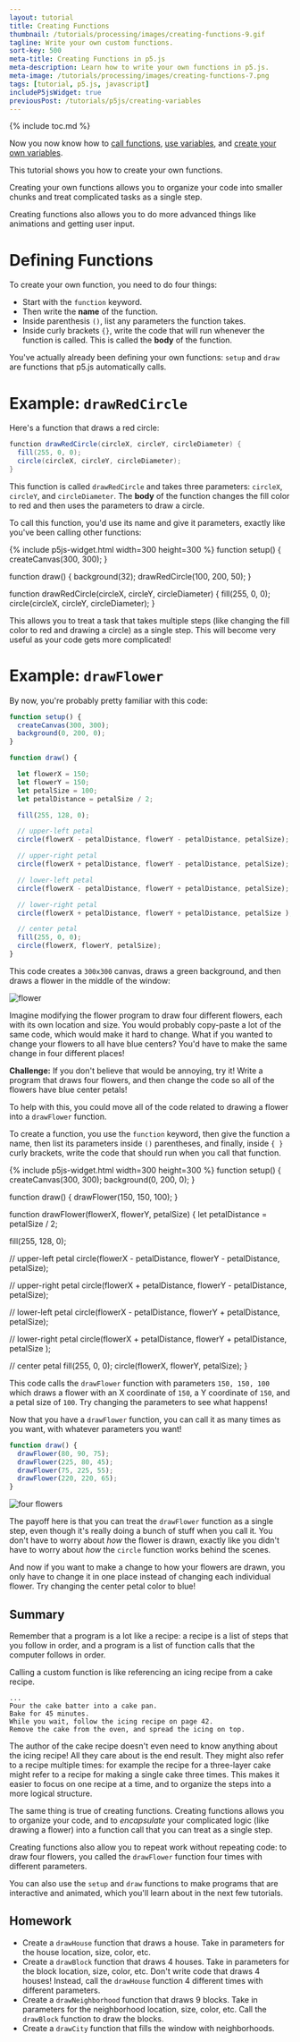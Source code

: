 ```yaml
---
layout: tutorial
title: Creating Functions
thumbnail: /tutorials/processing/images/creating-functions-9.gif
tagline: Write your own custom functions.
sort-key: 500
meta-title: Creating Functions in p5.js
meta-description: Learn how to write your own functions in p5.js.
meta-image: /tutorials/processing/images/creating-functions-7.png
tags: [tutorial, p5.js, javascript]
includeP5jsWidget: true
previousPost: /tutorials/p5js/creating-variables
---
```


{% include toc.md %}

Now you now know how to [call functions](/tutorials/p5js/calling-functions), [use variables](/tutorials/p5js/using-variables), and [create your own variables](/tutorials/p5js/creating-variables).

This tutorial shows you how to create your own functions.

Creating your own functions allows you to organize your code into smaller chunks and treat complicated tasks as a single step.

Creating functions also allows you to do more advanced things like animations and getting user input.

# Defining Functions

To create your own function, you need to do four things:

- Start with the `function` keyword.
- Then write the **name** of the function.
- Inside parenthesis `()`, list any parameters the function takes.
- Inside curly brackets `{}`, write the code that will run whenever the function is called. This is called the **body** of the function.

You've actually already been defining your own functions: `setup` and `draw` are functions that p5.js automatically calls.

# Example: `drawRedCircle`

Here's a function that draws a red circle:

```java
function drawRedCircle(circleX, circleY, circleDiameter) {
  fill(255, 0, 0);
  circle(circleX, circleY, circleDiameter);
}
```

This function is called `drawRedCircle` and takes three parameters: `circleX`, `circleY`, and `circleDiameter`. The **body** of the function changes the fill color to red and then uses the parameters to draw a circle.

To call this function, you'd use its name and give it parameters, exactly like you've been calling other functions:

{% include p5js-widget.html width=300 height=300 %}
function setup() {
  createCanvas(300, 300);
}

function draw() {
  background(32);
  drawRedCircle(100, 200, 50);
}

function drawRedCircle(circleX, circleY, circleDiameter) {
  fill(255, 0, 0);
  circle(circleX, circleY, circleDiameter);
}
</script>

This allows you to treat a task that takes multiple steps (like changing the fill color to red and drawing a circle) as a single step. This will become very useful as your code gets more complicated!

# Example: `drawFlower`

By now, you're probably pretty familiar with this code:

```javascript
function setup() {
  createCanvas(300, 300);
  background(0, 200, 0);
}

function draw() {

  let flowerX = 150;
  let flowerY = 150;
  let petalSize = 100;
  let petalDistance = petalSize / 2;

  fill(255, 128, 0);

  // upper-left petal
  circle(flowerX - petalDistance, flowerY - petalDistance, petalSize);

  // upper-right petal
  circle(flowerX + petalDistance, flowerY - petalDistance, petalSize);

  // lower-left petal
  circle(flowerX - petalDistance, flowerY + petalDistance, petalSize);

  // lower-right petal
  circle(flowerX + petalDistance, flowerY + petalDistance, petalSize );

  // center petal
  fill(255, 0, 0);
  circle(flowerX, flowerY, petalSize);
}
```

This code creates a `300x300` canvas, draws a green background, and then draws a flower in the middle of the window:

![flower](/tutorials/processing/images/creating-variables-3.png)

Imagine modifying the flower program to draw four different flowers, each with its own location and size. You would probably copy-paste a lot of the same code, which would make it hard to change. What if you wanted to change your flowers to all have blue centers? You'd have to make the same change in four different places!

**Challenge:** If you don't believe that would be annoying, try it! Write a program that draws four flowers, and then change the code so all of the flowers have blue center petals!

To help with this, you could move all of the code related to drawing a flower into a `drawFlower` function.

To create a function, you use the `function` keyword, then give the function a name, then list its parameters inside `()` parentheses, and finally, inside `{ }` curly brackets, write the code that should run when you call that function.

{% include p5js-widget.html width=300 height=300 %}
function setup() {
  createCanvas(300, 300);
  background(0, 200, 0);
}

function draw() {
  drawFlower(150, 150, 100);
}

function drawFlower(flowerX, flowerY, petalSize) {
  let petalDistance = petalSize / 2;

  fill(255, 128, 0);

  // upper-left petal
  circle(flowerX - petalDistance, flowerY - petalDistance, petalSize);

  // upper-right petal
  circle(flowerX + petalDistance, flowerY - petalDistance, petalSize);

  // lower-left petal
  circle(flowerX - petalDistance, flowerY + petalDistance, petalSize);

  // lower-right petal
  circle(flowerX + petalDistance, flowerY + petalDistance, petalSize );

  // center petal
  fill(255, 0, 0);
  circle(flowerX, flowerY, petalSize);
}
</script>

This code calls the `drawFlower` function with parameters `150, 150, 100` which draws a flower with an X coordinate of `150`, a Y coordinate of `150`, and a petal size of `100`. Try changing the parameters to see what happens!

Now that you have a `drawFlower` function, you can call it as many times as you want, with whatever parameters you want!

```javascript
function draw() {
  drawFlower(80, 90, 75);
  drawFlower(225, 80, 45);
  drawFlower(75, 225, 55);
  drawFlower(220, 220, 65);
}
```

![four flowers](/tutorials/processing/images/creating-functions-4.png)

The payoff here is that you can treat the `drawFlower` function as a single step, even though it's really doing a bunch of stuff when you call it. You don't have to worry about *how* the flower is drawn, exactly like you didn't have to worry about *how* the `circle` function works behind the scenes.

And now if you want to make a change to how your flowers are drawn, you only have to change it in one place instead of changing each individual flower. Try changing the center petal color to blue!

## Summary

Remember that a program is a lot like a recipe: a recipe is a list of steps that you follow in order, and a program is a list of function calls that the computer follows in order.

Calling a custom function is like referencing an icing recipe from a cake recipe.

```
...
Pour the cake batter into a cake pan.
Bake for 45 minutes.
While you wait, follow the icing recipe on page 42.
Remove the cake from the oven, and spread the icing on top.
```

The author of the cake recipe doesn't even need to know anything about the icing recipe! All they care about is the end result. They might also refer to a recipe multiple times: for example the recipe for a three-layer cake might refer to a recipe for making a single cake three times. This makes it easier to focus on one recipe at a time, and to organize the steps into a more logical structure.

The same thing is true of creating functions. Creating functions allows you to organize your code, and to *encapsulate* your complicated logic (like drawing a flower) into a function call that you can treat as a single step.

Creating functions also allow you to repeat work without repeating code: to draw four flowers, you called the `drawFlower` function four times with different parameters.

You can also use the `setup` and `draw` functions to make programs that are interactive and animated, which you'll learn about in the next few tutorials.

## Homework

- Create a `drawHouse` function that draws a house. Take in parameters for the house location, size, color, etc.
- Create a `drawBlock` function that draws 4 houses. Take in parameters for the block location, size, color, etc. Don't write code that draws 4 houses! Instead, call the `drawHouse` function 4 different times with different parameters.
- Create a `drawNeighborhood` function that draws 9 blocks. Take in parameters for the neighborhood location, size, color, etc. Call the `drawBlock` function to draw the blocks.
- Create a `drawCity` function that fills the window with neighborhoods.
